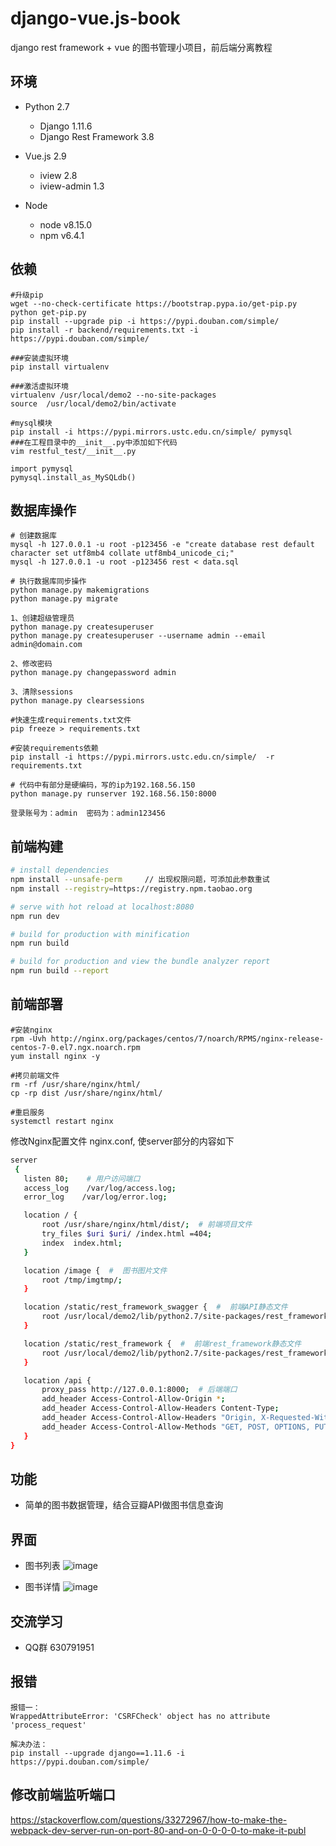 # django-vue.js-book
django rest framework + vue 的图书管理小项目，前后端分离教程


## 环境

- Python 2.7
    - Django 1.11.6
    - Django Rest Framework 3.8
    
- Vue.js 2.9
    - iview 2.8
    - iview-admin 1.3

- Node 
    - node v8.15.0
    - npm v6.4.1
    
## 依赖

```
#升级pip
wget --no-check-certificate https://bootstrap.pypa.io/get-pip.py
python get-pip.py
pip install --upgrade pip -i https://pypi.douban.com/simple/
pip install -r backend/requirements.txt -i https://pypi.douban.com/simple/

###安装虚拟环境
pip install virtualenv

###激活虚拟环境
virtualenv /usr/local/demo2 --no-site-packages
source  /usr/local/demo2/bin/activate

#mysql模块
pip install -i https://pypi.mirrors.ustc.edu.cn/simple/ pymysql
###在工程目录中的__init__.py中添加如下代码
vim restful_test/__init__.py

import pymysql
pymysql.install_as_MySQLdb()
```
## 数据库操作
```
# 创建数据库
mysql -h 127.0.0.1 -u root -p123456 -e "create database rest default character set utf8mb4 collate utf8mb4_unicode_ci;"
mysql -h 127.0.0.1 -u root -p123456 rest < data.sql

# 执行数据库同步操作
python manage.py makemigrations
python manage.py migrate

1、创建超级管理员
python manage.py createsuperuser
python manage.py createsuperuser --username admin --email admin@domain.com

2、修改密码
python manage.py changepassword admin

3、清除sessions
python manage.py clearsessions

#快速生成requirements.txt文件
pip freeze > requirements.txt

#安装requirements依赖
pip install -i https://pypi.mirrors.ustc.edu.cn/simple/  -r requirements.txt

# 代码中有部分是硬编码，写的ip为192.168.56.150
python manage.py runserver 192.168.56.150:8000

登录账号为：admin  密码为：admin123456
```

## 前端构建
```bash
# install dependencies
npm install --unsafe-perm     // 出现权限问题，可添加此参数重试
npm install --registry=https://registry.npm.taobao.org

# serve with hot reload at localhost:8080
npm run dev

# build for production with minification
npm run build

# build for production and view the bundle analyzer report
npm run build --report

```

## 前端部署

```
#安装nginx
rpm -Uvh http://nginx.org/packages/centos/7/noarch/RPMS/nginx-release-centos-7-0.el7.ngx.noarch.rpm
yum install nginx -y

#拷贝前端文件
rm -rf /usr/share/nginx/html/
cp -rp dist /usr/share/nginx/html/

#重启服务
systemctl restart nginx
```

修改Nginx配置文件 nginx.conf, 使server部分的内容如下
```bash
server
 {
   listen 80;    # 用户访问端口
   access_log    /var/log/access.log;
   error_log    /var/log/error.log;

   location / {
       root /usr/share/nginx/html/dist/;  # 前端项目文件
       try_files $uri $uri/ /index.html =404;
       index  index.html;
   }

   location /image {  #  图书图片文件
       root /tmp/imgtmp/;
   }

   location /static/rest_framework_swagger {  #  前端API静态文件
       root /usr/local/demo2/lib/python2.7/site-packages/rest_framework_swagger/;
   }

   location /static/rest_framework {  #  前端rest_framework静态文件
       root /usr/local/demo2/lib/python2.7/site-packages/rest_framework/;
   }

   location /api {
       proxy_pass http://127.0.0.1:8000;  # 后端端口
       add_header Access-Control-Allow-Origin *;
       add_header Access-Control-Allow-Headers Content-Type;
       add_header Access-Control-Allow-Headers "Origin, X-Requested-With, Content-Type, Accept";
       add_header Access-Control-Allow-Methods "GET, POST, OPTIONS, PUT, DELETE, PATCH";
   }
}
```

## 功能

- 简单的图书数据管理，结合豆瓣API做图书信息查询

## 界面

- 图书列表
![image](https://github.com/myide/django-vue.js-book/blob/master/images/list.png)

- 图书详情
![image](https://github.com/myide/django-vue.js-book/blob/master/images/detail.png)

## 交流学习
- QQ群 630791951

## 报错
```
报错一：
WrappedAttributeError: 'CSRFCheck' object has no attribute 'process_request'

解决办法：
pip install --upgrade django==1.11.6 -i https://pypi.douban.com/simple/
```

## 修改前端监听端口

https://stackoverflow.com/questions/33272967/how-to-make-the-webpack-dev-server-run-on-port-80-and-on-0-0-0-0-to-make-it-publ
